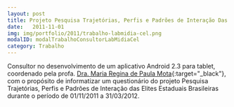 ```yaml
---
layout: post
title: Projeto Pesquisa Trajetórias, Perfis e Padrões de Interação Das Elites Estaduais Brasileiras
date:   2011-11-01
img: img/portfolio/2011/trabalho-labmidia-cel.png
modalID: modalTrabalhoConsultorLabMidiaCel
category: Trabalho
---
```

Consultor no desenvolvimento de um aplicativo Android 2.3 para tablet, coordenado pela profa. [Dra. Maria Regina de Paula Mota][lattes]{:target="_black"}, com o propósito de informatizar um questionário do projeto Pesquisa Trajetórias, Perfis e Padrões de Interação das Elites Estaduais Brasileiras durante o período de 01/11/2011 a 31/03/2012.

[lattes]: http://lattes.cnpq.br/0214271317165718